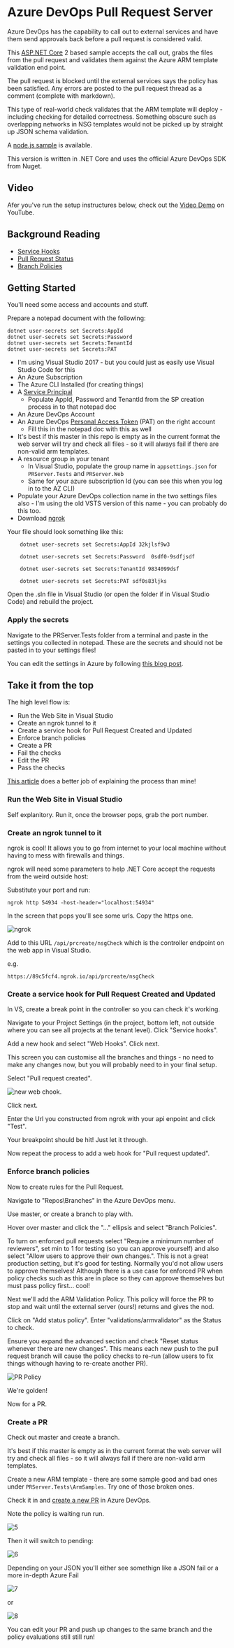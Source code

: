 # Azure DevOps Pull Request Server

Azure DevOps has the capability to call out to external services and have them send approvals back before a pull request is considered valid. 

This [ASP.NET Core](https://www.microsoft.com/net/download) 2 based sample accepts the call out, grabs the files from the pull request and validates them against the Azure ARM template validation end point. 

The pull request is blocked until the external services says the policy has been satisfied. Any errors are posted to the pull request thread as a comment (complete with markdown). 

This type of real-world check validates that the ARM template will deploy - including checking for detailed correctness. Something obscure such as overlapping networks in NSG templates would not be picked up by straight up JSON schema validation. 

A [node.js sample](https://docs.microsoft.com/en-us/azure/devops/repos/git/create-pr-status-server?view=vsts) is available. 

This version is written in .NET Core and uses the official Azure DevOps SDK from Nuget. 

## Video

Afer you've run the setup instructures below, check out the [Video Demo](https://www.youtube.com/watch?v=QAPGEzNb9dg) on YouTube.

## Background Reading

- [Service Hooks](https://docs.microsoft.com/en-us/azure/devops/service-hooks/services/webhooks?view=vsts)
- [Pull Request Status](https://docs.microsoft.com/en-us/azure/devops/repos/git/pull-request-status?view=vsts)
- [Branch Policies](https://docs.microsoft.com/en-us/azure/devops/repos/git/branch-policies?view=vsts)

## Getting Started

You'll need some access and accounts and stuff. 


Prepare a notepad document with the following:

    dotnet user-secrets set Secrets:AppId 
    dotnet user-secrets set Secrets:Password 
    dotnet user-secrets set Secrets:TenantId 
    dotnet user-secrets set Secrets:PAT 


- I'm using Visual Studio 2017 - but you could just as easily use Visual Studio Code for this
- An Azure Subscription
- The Azure CLI Installed (for creating things)
- A [Service Principal](https://docs.microsoft.com/en-us/cli/azure/create-an-azure-service-principal-azure-cli?view=azure-cli-latest)
    - Populate AppId, Password and TenantId from the SP creation process in to that notepad doc
- An Azure DevOps Account
- An Azure DevOps [Personal Access Token](https://docs.microsoft.com/en-us/azure/devops/organizations/accounts/use-personal-access-tokens-to-authenticate?view=vsts) (PAT) on the right account 
    - Fill this in the notepad doc with this as well
- It's best if this master in this repo is empty as in the current format the web server will try and check all files - so it will always fail if there are non-valid arm templates.
- A resource group in your tenant
    - In Visual Studio, populate the group name in `appsettings.json` for `PRServer.Tests` and `PRServer.Web`
    - Same for your azure subscription Id (you can see this when you log in to the AZ CLI)
- Populate your Azure DevOps collection name in the two settings files also - I'm using the old VSTS version of this name - you can probably do this too.
- Download [ngrok](https://ngrok.com/) 

Your file should look something like this:

```
    dotnet user-secrets set Secrets:AppId 32kjlsf9w3 

    dotnet user-secrets set Secrets:Password  0sdf0-9sdfjsdf 

    dotnet user-secrets set Secrets:TenantId 9834099dsf 

    dotnet user-secrets set Secrets:PAT sdf0s83ljks 
```

Open the .sln file in Visual Studio (or open the folder if in Visual Studio Code) and rebuild the project. 

### Apply the secrets

Navigate to the PRServer.Tests folder from a terminal and paste in the settings you collected in notepad. These are the secrets and should not be pasted in to your settings files!

You can edit the settings in Azure by following [this blog post](https://blogs.msdn.microsoft.com/waws/2018/06/12/asp-net-core-settings-for-azure-app-service/). 

## Take it from the top

The high level flow is:

- Run the Web Site in Visual Studio
- Create an ngrok tunnel to it 
- Create a service hook for Pull Request Created and Updated
- Enforce branch policies
- Create a PR
- Fail the checks
- Edit the PR
- Pass the checks

[This article](https://docs.microsoft.com/en-us/azure/devops/repos/git/create-pr-status-server?view=vsts) does a better job of explaining the process than mine!


### Run the Web Site in Visual Studio

Self explanitory. Run it, once the browser pops, grab the port number. 

### Create an ngrok tunnel to it

ngrok is cool! It allows you to go from internet to your local machine without having to mess with firewalls and things. 

ngrok will need some parameters to help .NET Core accept the requests from the weird outside host:

Substitute your port and run:

```
ngrok http 54934 -host-header="localhost:54934"
```

In the screen that pops you'll see some urls. Copy the https one.

![ngrok](https://user-images.githubusercontent.com/5225782/45523399-78c38d00-b80c-11e8-9683-3a7a30743f83.PNG)

Add to this URL `/api/prcreate/nsgCheck` which is the controller endpoint on the web app in Visual Studio. 

e.g.
```
https://89c5fcf4.ngrok.io/api/prcreate/nsgCheck
```

### Create a service hook for Pull Request Created and Updated

In VS, create a break point in the controller so you can check it's working. 

Navigate to your Project Settings (in the project, bottom left, not outside where you can see all projects at the tenant level). Click "Service hooks".

Add a new hook and select "Web Hooks". Click next. 

This screen you can customise all the branches and things - no need to make any changes now, but you will probably need to in your final setup. 

Select "Pull request created". 

![new web chook](https://user-images.githubusercontent.com/5225782/45523547-2c2c8180-b80d-11e8-8de3-7e296bc24b1f.PNG).

Click next. 

Enter the Url you constructed from ngrok with your api enpoint and click "Test". 

Your breakpoint should be hit! Just let it through. 

Now repeat the process to add a web hook for "Pull request updated". 

### Enforce branch policies

Now to create rules for the Pull Request. 

Navigate to "Repos\Branches" in the Azure DevOps menu. 

Use master, or create a branch to play with. 

Hover over master and click the "..." ellipsis and select "Branch Policies". 

To turn on enforced pull requests select "Require a minimum number of reviewers", set min to 1 for testing (so you can approve yourself) and also select "Allow users to approve their own changes.". This is not a great production setting, but it's good for testing. Normally you'd not allow users to approve themselves! Although there is a use case for enforced PR when policy checks such as this are in place so they can approve themselves but must pass policy first... cool!

Next we'll add the ARM Validation Policy. This policy will force the PR to stop and wait until the external server (ours!) returns and gives the nod. 

Click on "Add status policy". Enter "validations/armvalidator" as the Status to check. 

Ensure you expand the advanced section and check "Reset status whenever there are new changes". This means each new push to the pull request branch will cause the policy checks to re-run (allow users to fix things withough having to re-create another PR). 

![PR Policy](https://user-images.githubusercontent.com/5225782/45523745-2daa7980-b80e-11e8-9a39-8ca9aa0d2335.PNG)

We're golden!

Now for a PR. 

### Create a PR

Check out master and create a branch. 

It's best if this master is empty as in the current format the web server will try and check all files - so it will always fail if there are non-valid arm templates. 

Create a new ARM template - there are some sample good and bad ones under `PRServer.Tests\ArmSamples`. Try one of those broken ones. 

Check it in and [create a new PR](https://docs.microsoft.com/en-us/azure/devops/repos/git/pullrequest?view=vsts) in Azure DevOps. 


Note the policy is waiting run run. 

![5](https://user-images.githubusercontent.com/5225782/45523868-dc4eba00-b80e-11e8-9ff2-3b732831f515.PNG)

Then it will switch to pending:

![6](https://user-images.githubusercontent.com/5225782/45523885-f38da780-b80e-11e8-8555-7d622b2f02d5.PNG)


Depending on your JSON you'll either see somethign like a JSON fail or a more in-depth Azure Fail

![7](https://user-images.githubusercontent.com/5225782/45523903-0902d180-b80f-11e8-9db0-44181e747f04.PNG)

or

![8](https://user-images.githubusercontent.com/5225782/45523927-29329080-b80f-11e8-86a2-e5d1793a4d15.PNG)

You can edit your PR and push up changes to the same branch and the policy evaluations still still run!
